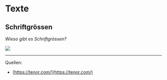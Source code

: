 # Texte

## Schriftgrössen

*Wieso gibt es Schriftgrössen?*

<img src="/static/images/small.gif" class="w-2/5" />

---

Quellen:
- [https://tenor.com/](https://tenor.com/)

